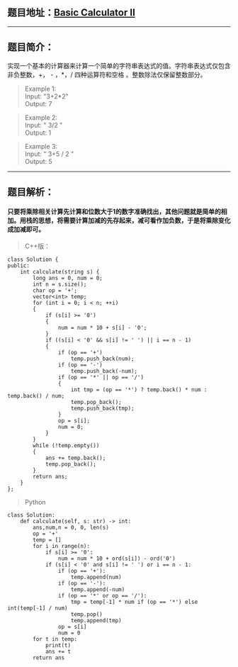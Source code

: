 ## 题目地址：[Basic Calculator II](https://leetcode.com/problems/basic-calculator-ii/)
---
## 题目简介：
实现一个基本的计算器来计算一个简单的字符串表达式的值。字符串表达式仅包含非负整数，+， - ，*，/ 四种运算符和空格 。整数除法仅保留整数部分。  

> Example 1:  
> Input: "3+2*2"   
> Output: 7  

> Example 2:  
> Input: " 3/2 "  
> Output: 1   

> Example 3:  
> Input: " 3+5 / 2 "  
> Output: 5  
 

---
## 题目解析： 

#### 只要将乘除相关计算先计算和位数大于1的数字准确找出，其他问题就是简单的相加。用栈的思想，将需要计算加减的先存起来，减可看作加负数，于是将乘除变化成加减即可。  
>C++版：

```
class Solution {
public:
    int calculate(string s) {
        long ans = 0, num = 0;
        int n = s.size();
        char op = '+';
        vector<int> temp;
        for (int i = 0; i < n; ++i) 
        {
            if (s[i] >= '0') 
            {
                num = num * 10 + s[i] - '0';
            }
            if ((s[i] < '0' && s[i] != ' ') || i == n - 1) 
            {
                if (op == '+') 
                    temp.push_back(num);
                if (op == '-') 
                    temp.push_back(-num);
                if (op == '*' || op == '/') 
                {
                    int tmp = (op == '*') ? temp.back() * num : temp.back() / num;
                    temp.pop_back();
                    temp.push_back(tmp);
                }
                op = s[i];
                num = 0;
            } 
        }
        while (!temp.empty()) 
        {
            ans += temp.back();
            temp.pop_back();
        }
        return ans;
    }
};

```
>  Python
```
class Solution:
    def calculate(self, s: str) -> int:
        ans,num,n = 0, 0, len(s)
        op = '+'
        temp = []
        for i in range(n): 
            if s[i] >= '0':
                num = num * 10 + ord(s[i]) - ord('0')
            if (s[i] < '0' and s[i] != ' ') or i == n - 1:
                if (op == '+'):
                    temp.append(num)
                if (op == '-'):
                    temp.append(-num)
                if (op == '*' or op == '/'):
                    tmp = temp[-1] * num if (op == '*') else int(temp[-1] / num)
                    temp.pop()
                    temp.append(tmp)
                op = s[i]
                num = 0
        for t in temp: 
            print(t)
            ans += t
        return ans
```

